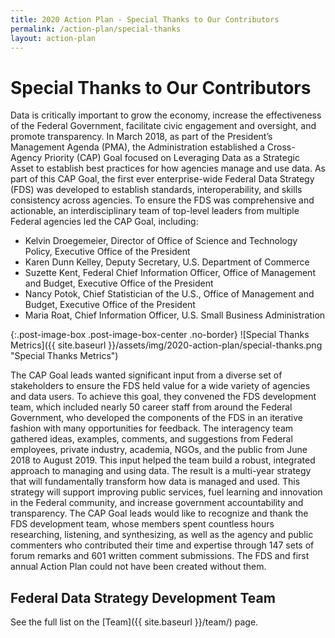```yaml
---
title: 2020 Action Plan - Special Thanks to Our Contributors
permalink: /action-plan/special-thanks
layout: action-plan
---
```


# Special Thanks to Our Contributors

Data is critically important to grow the economy, increase the effectiveness of the Federal Government, facilitate civic engagement and oversight, and promote transparency. In March 2018, as part of the President’s Management Agenda (PMA), the Administration established a Cross-Agency Priority (CAP) Goal focused on Leveraging Data as a Strategic Asset to establish best practices for how agencies manage and use data. As part of this CAP Goal, the first ever enterprise-wide Federal Data Strategy (FDS) was developed to establish standards, interoperability, and skills consistency across agencies. To ensure the FDS was comprehensive and actionable, an interdisciplinary team of top-level leaders from multiple Federal agencies led the CAP Goal, including: 

* Kelvin Droegemeier, Director of Office of Science and Technology Policy, Executive Office of the President
* Karen Dunn Kelley, Deputy Secretary, U.S. Department of Commerce
* Suzette Kent, Federal Chief Information Officer, Office of Management and Budget, Executive Office of the President
* Nancy Potok, Chief Statistician of the U.S., Office of Management and Budget, Executive Office of the President
* Maria Roat, Chief Information Officer, U.S. Small Business Administration

{:.post-image-box .post-image-box-center .no-border}
![Special Thanks Metrics]({{ site.baseurl }}/assets/img/2020-action-plan/special-thanks.png "Special Thanks Metrics")

The CAP Goal leads wanted significant input from a diverse set of stakeholders to ensure the FDS held value for a wide variety of agencies and data users. To achieve this goal, they convened the FDS development team, which included nearly 50 career staff from around the Federal Government, who developed the components of the FDS in an iterative fashion with many opportunities for feedback. The interagency team gathered ideas, examples, comments, and suggestions from Federal employees, private industry, academia, NGOs, and the public from June 2018 to August 2019. This input helped the team build a robust, integrated approach to managing and using data. The result is a multi-year strategy that will fundamentally transform how data is managed and used. This strategy will support improving public services, fuel learning and innovation in the Federal community, and increase government accountability and transparency. The CAP Goal leads would like to recognize and thank the FDS development team, whose members spent countless hours researching, listening, and synthesizing, as well as the agency and public commenters who contributed their time and expertise through 147 sets of forum remarks and 601 written comment submissions.  The FDS and first annual Action Plan could not have been created without them.

## Federal Data Strategy Development Team
See the full list on the [Team]({{ site.baseurl }}/team/) page. 